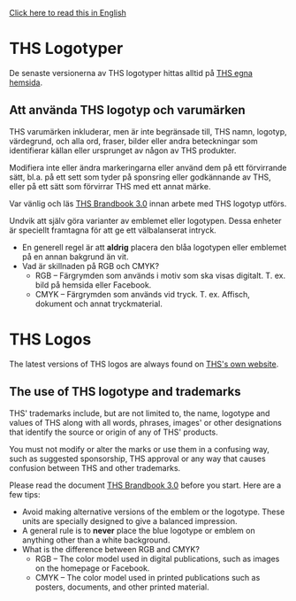 [Click here to read this in English](#ths-logos)

# THS Logotyper

De senaste versionerna av THS logotyper hittas alltid på [THS egna hemsida](https://ths.kth.se/sv/general/trademarks-and-logotypes).

## Att använda THS logotyp och varumärken

THS varumärken inkluderar, men är inte begränsade till, THS namn, logotyp, värdegrund, och alla ord, fraser, bilder eller andra beteckningar som identifierar källan eller ursprunget av någon av THS produkter.

Modifiera inte eller ändra markeringarna eller använd dem på ett förvirrande sätt, bl.a. på ett sett som tyder på sponsring eller godkännande av THS, eller på ett sätt som förvirrar THS med ett annat märke.

Var vänlig och läs [THS Brandbook 3.0](https://cdn.thskth.se/wp-content/uploads/2022/02/ths-brandbook-3-0.pdf) innan arbete med THS logotyp utförs.

Undvik att själv göra varianter av emblemet eller logotypen. Dessa enheter är speciellt framtagna för att ge ett välbalanserat intryck.

- En generell regel är att **aldrig** placera den blåa logotypen eller emblemet på en annan bakgrund än vit.
- Vad är skillnaden på RGB och CMYK?
  - RGB – Färgrymden som används i motiv som ska visas digitalt. T. ex. bild på hemsida eller Facebook.
  - CMYK – Färgrymden som används vid tryck. T. ex. Affisch, dokument och annat tryckmaterial.

# THS Logos

The latest versions of THS logos are always found on [THS's own website](https://ths.kth.se/en/general/trademarks-and-logotypes).

## The use of THS logotype and trademarks

THS' trademarks include, but are not limited to, the name, logotype and values of THS along with all words, phrases, images' or other designations that identify the source or origin of any of THS' products.

You must not modify or alter the marks or use them in a confusing way, such as suggested sponsorship, THS approval or any way that causes confusion between THS and other trademarks.

Please read the document [THS Brandbook 3.0](https://cdn.thskth.se/wp-content/uploads/2022/02/ths-brandbook-3-0.pdf) before you start. Here are a few tips:

- Avoid making alternative versions of the emblem or the logotype. These units are specially designed to give a balanced impression.
- A general rule is to **never** place the blue logotype or emblem on anything other than a white background.
- What is the difference between RGB and CMYK?
  - RGB – The color model used in digital publications, such as images on the homepage or Facebook.
  - CMYK – The color model used in printed publications such as posters, documents, and other printed material.
